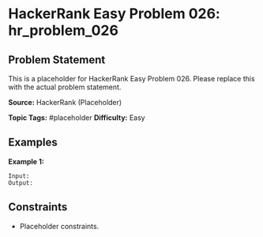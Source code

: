 # HackerRank Easy Problem 026: hr_problem_026

## Problem Statement

This is a placeholder for HackerRank Easy Problem 026.
Please replace this with the actual problem statement.

**Source:** HackerRank (Placeholder)

**Topic Tags:** #placeholder
**Difficulty:** Easy

## Examples

**Example 1:**

```
Input:
Output:
```

## Constraints

- Placeholder constraints.
